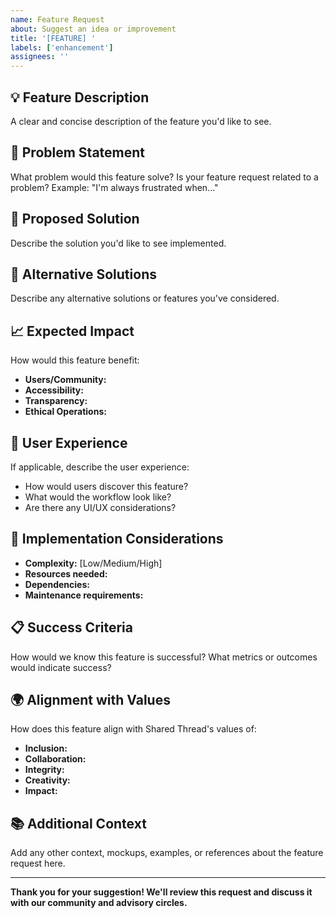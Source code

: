 ```yaml
---
name: Feature Request
about: Suggest an idea or improvement
title: '[FEATURE] '
labels: ['enhancement']
assignees: ''
---
```


## 💡 Feature Description
A clear and concise description of the feature you'd like to see.

## 🎯 Problem Statement
What problem would this feature solve? Is your feature request related to a problem? 
Example: "I'm always frustrated when..."

## 💭 Proposed Solution
Describe the solution you'd like to see implemented.

## 🔄 Alternative Solutions
Describe any alternative solutions or features you've considered.

## 📈 Expected Impact
How would this feature benefit:
- **Users/Community:** 
- **Accessibility:** 
- **Transparency:** 
- **Ethical Operations:** 

## 🎨 User Experience
If applicable, describe the user experience:
- How would users discover this feature?
- What would the workflow look like?
- Are there any UI/UX considerations?

## 🔧 Implementation Considerations
- **Complexity:** [Low/Medium/High]
- **Resources needed:** 
- **Dependencies:** 
- **Maintenance requirements:** 

## 📋 Success Criteria
How would we know this feature is successful? What metrics or outcomes would indicate success?

## 🌍 Alignment with Values
How does this feature align with Shared Thread's values of:
- **Inclusion:** 
- **Collaboration:** 
- **Integrity:** 
- **Creativity:** 
- **Impact:** 

## 📚 Additional Context
Add any other context, mockups, examples, or references about the feature request here.

---

**Thank you for your suggestion! We'll review this request and discuss it with our community and advisory circles.**